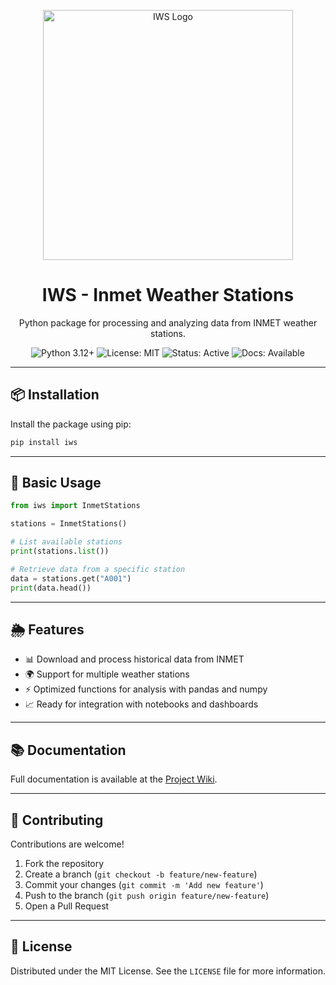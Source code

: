 <p align="center">
  <img src="https://raw.githubusercontent.com/victorbenezoli/iws/main/logo-horizontal.png" alt="IWS Logo" width="400"/>
</p>

<h1 align="center">IWS - Inmet Weather Stations</h1>

<p align="center">
  Python package for processing and analyzing data from INMET weather stations.
</p>

<p align="center">
  <!-- Inline badges -->
  <img src="https://img.shields.io/badge/python-3.12%2B-blue" alt="Python 3.12+"/>
  <img src="https://img.shields.io/badge/license-MIT-green" alt="License: MIT"/>
  <img src="https://img.shields.io/badge/status-active-success" alt="Status: Active"/>
  <img src="https://img.shields.io/badge/docs-available-blueviolet" alt="Docs: Available"/>
</p>

---

## 📦 Installation

Install the package using pip:

```bash
pip install iws
```

---

## 🚀 Basic Usage

```python
from iws import InmetStations

stations = InmetStations()

# List available stations
print(stations.list())

# Retrieve data from a specific station
data = stations.get("A001")
print(data.head())
```

---

## 🌦️ Features

- 📊 Download and process historical data from INMET
- 🌍 Support for multiple weather stations
- ⚡ Optimized functions for analysis with pandas and numpy
- 📈 Ready for integration with notebooks and dashboards

---

## 📚 Documentation

Full documentation is available at the [Project Wiki](https://github.com/victorbenezoli/iws/wiki).

---

## 🤝 Contributing

Contributions are welcome!
1. Fork the repository
2. Create a branch (`git checkout -b feature/new-feature`)
3. Commit your changes (`git commit -m 'Add new feature'`)
4. Push to the branch (`git push origin feature/new-feature`)
5. Open a Pull Request

---

## 📜 License

Distributed under the MIT License.
See the `LICENSE` file for more information.
